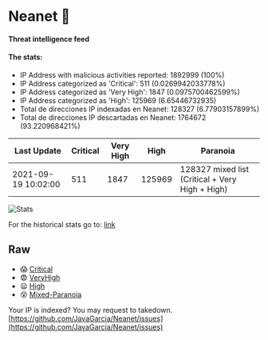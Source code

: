 # Neanet :hocho:
#### Threat intelligence feed
#### The stats:

- IP Address with malicious activities reported: 1892999 (100%)
- IP Address categorized as 'Critical':  511 (0.0269942033778%)
- IP Address categorized as 'Very High':  1847 (0.0975700462599%)
- IP Address categorized as 'High':  125969 (6.65446732935)
- Total de direcciones IP indexadas en Neanet:  128327 (6.77903157899%)
- Total de direcciones IP descartadas en Neanet:  1764672 (93.220968421%)

| Last Update | Critical | Very High | High | Paranoia |
| --- | --- | --- | --- | --- |
| 2021-09-19 10:02:00 | 511 | 1847 | 125969 | 128327 mixed list (Critical + Very High + High)|

![Stats](https://docs.google.com/spreadsheets/d/e/2PACX-1vSnaNMIXVabIpDJjufMlzH7poXnshF3mgd8Is1g9ytUEzVsP5my4Trn8f-xkoLLQ38xpL3HtmUexLo6/pubchart?oid=501124687&format=image)

For the historical stats go to: [link](/stats.csv)
## Raw
- :scream: [Critical](https://raw.githubusercontent.com/JavaGarcia/Neanet/master/blacklists/neanet_critical.txt)
- :fearful: [VeryHigh](https://raw.githubusercontent.com/JavaGarcia/Neanet/master/blacklists/neanet_veryHigh.txtt)
- :frowning: [High](https://raw.githubusercontent.com/JavaGarcia/Neanet/master/blacklists/neanet_high.txt)
- :dizzy_face: [Mixed-Paranoia](https://raw.githubusercontent.com/JavaGarcia/Neanet/master/blacklists/neanet_all.txt)


Your IP is indexed? You may request to takedown. [https://github.com/JavaGarcia/Neanet/issues](https://github.com/JavaGarcia/Neanet/issues)








































































































































































































































































































































































































































































































































































































































































































































































































































































































































































































































































































































































































































































































































































































































































































































































































































































































































































































































































































































































































































































































































































































































































































































































































































































































































































































































































































































































































































































































































































































































































































































































































































































































































































































































































































































































































































































































































































































































































































































































































































































































































































































































































































































































































































































































































































































































































































































































































































































































































































































































































































































































































































































































































































































































































































































































































































































































































































































































































































































































































































































































































































































































































































































































































































































































































































































































































































































































































































































































































































































































































































































































































































































































































































































































































































































































































































































































































































































































































































































































































































































































































































































































































































































































































































































































































































































































































































































































































































































































































































































































































